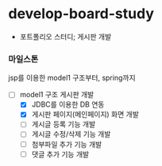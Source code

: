 # develop-board-study
* 포트폴리오 스터디; 게시판 개발
### 마일스톤   
jsp를 이용한 model1 구조부터, spring까지
* [ ] model1 구조 게시판 개발
  * [x] JDBC를 이용한 DB 연동
  * [x] 게시판 페이지(메인페이지) 화면 개발
  * [ ] 게시글 등록 기능 개발
  * [ ] 게시글 수정/삭제 기능 개발
  * [ ] 첨부파일 추가 기능 개발
  * [ ] 댓글 추가 기능 개발
